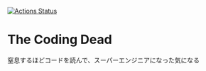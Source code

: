 [![Actions Status](https://github.com/the-coding-dead/the-coding-dead.github.io/workflows/deploy/badge.svg)](https://github.com/the-coding-dead/the-coding-dead.github.io/actions)

# The Coding Dead

窒息するほどコードを読んで、スーパーエンジニアになった気になる
